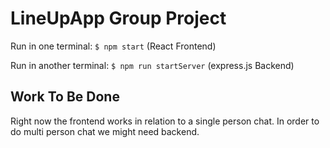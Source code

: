 # LineUpApp Group Project
Run in one terminal:
`$ npm start` (React Frontend)

Run in another terminal:
`$ npm run startServer` (express.js Backend)

## Work To Be Done
Right now the frontend works in relation to a single person chat.  In order to do multi person chat we might need backend.